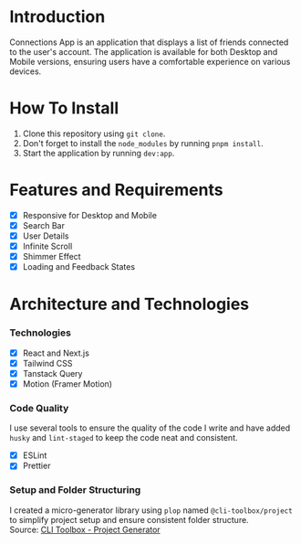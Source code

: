 # Introduction

Connections App is an application that displays a list of friends connected to the user's account. The application is available for both Desktop and Mobile versions, ensuring users have a comfortable experience on various devices.

# How To Install

1. Clone this repository using `git clone`.
2. Don't forget to install the `node_modules` by running `pnpm install`.
3. Start the application by running `dev:app`.

# Features and Requirements

- [x] Responsive for Desktop and Mobile
- [x] Search Bar
- [x] User Details
- [x] Infinite Scroll
- [x] Shimmer Effect
- [x] Loading and Feedback States

# Architecture and Technologies

### Technologies

- [x] React and Next.js
- [x] Tailwind CSS
- [x] Tanstack Query
- [x] Motion (Framer Motion)

### Code Quality

I use several tools to ensure the quality of the code I write and have added `husky` and `lint-staged` to keep the code neat and consistent.

- [x] ESLint
- [x] Prettier

### Setup and Folder Structuring

I created a micro-generator library using `plop` named `@cli-toolbox/project` to simplify project setup and ensure consistent folder structure.  
Source: [CLI Toolbox - Project Generator](https://github.com/nurulakbaral/cli-toolbox/blob/main/packages/cli-toolbox-project/README.md)
